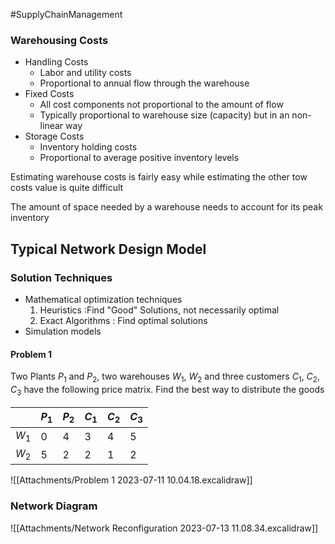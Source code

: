 #SupplyChainManagement 
### Warehousing Costs
- Handling Costs
	- Labor and utility costs
	- Proportional to annual flow through the warehouse
- Fixed Costs
	- All cost components not proportional to the amount of flow
	- Typically proportional to warehouse size (capacity) but in an non-linear way
- Storage Costs
	- Inventory holding costs
	- Proportional to average positive inventory levels

Estimating warehouse costs is fairly easy while estimating the other tow costs value is quite difficult

The amount of space needed by a warehouse needs to account for its peak inventory

## Typical Network Design Model
### Solution Techniques
- Mathematical optimization techniques
	1. Heuristics :Find "Good" Solutions, not necessarily optimal
	2. Exact Algorithms : Find optimal solutions
- Simulation models 

#### Problem 1

Two Plants $P_1$ and $P_2$, two warehouses $W_1$, $W_2$ and three customers $C_1$, $C_2$, $C_3$ have the following price matrix.
Find the best way to distribute the goods

|   | $P_1$|$P_2$|$C_1$|$C_2$|$C_3$|
|---|-|--|--|--|--|
|$W_1$|0|4|3|4|5|
|$W_2$|5|2|2|1|2|

![[Attachments/Problem 1 2023-07-11 10.04.18.excalidraw]]

### Network Diagram
![[Attachments/Network Reconfiguration 2023-07-13 11.08.34.excalidraw]]
